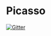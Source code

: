 # Picasso

[![Gitter](https://badges.gitter.im/Join%20Chat.svg)](https://gitter.im/marrokin/Picasso?utm_source=badge&utm_medium=badge&utm_campaign=pr-badge&utm_content=badge)
